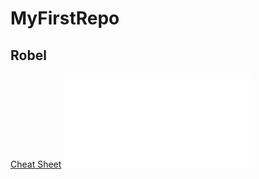 # MyFirstRepo
## Robel
[Cheat Sheet](https://www.markdownguide.org/cheat-sheet/)
![Lionel Messi](imgres.html)
